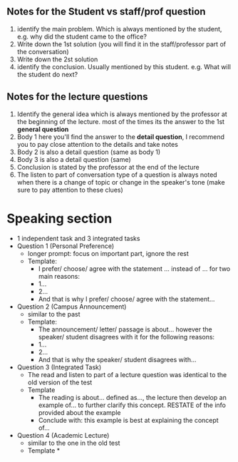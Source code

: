 ## Notes for the Student vs staff/prof question

1. identify the main problem. Which is always mentioned by the student, e.g. why did the student came to the office?
2. Write down the 1st solution (you will find it in the staff/professor part of the conversation)
3. Write down the 2st solution
4. identify the conclusion. Usually mentioned by this student. e.g. What will the student do next?

## Notes for the lecture questions

1. Identify the general idea which is always mentioned by the professor at the beginning of the lecture. most of the times its the answer to the 1st **general question**
2. Body 1 here you'll find the answer to the **detail question**, I recommend you to pay close attention to the details and take notes
3. Body 2 is also a detail question (same as body 1)
4. Body 3 is also a detail question (same)
5. Conclusion is stated by the professor at the end of the lecture
6. The listen to part of conversation type of a question is always noted when there is a change of topic or change in the speaker's tone (make sure to pay attention to these clues)

# Speaking section

* 1 independent task and 3 integrated tasks
* Question 1 (Personal Preference)
  * longer prompt: focus on important part, ignore the rest
  * Template:
    * I prefer/ choose/ agree with the statement ... instead of ... for two main reasons:
    * 1...
    * 2...
    * And that is why I prefer/ choose/ agree with the statement...
* Question 2 (Campus Announcement)
  * similar to the past
  * Template:
    * The announcement/ letter/ passage is about... however the speaker/ student disagrees with it for the following reasons:
    * 1...
    * 2...
    * And that is why the speaker/ student disagrees with...
* Question 3 (Integrated Task)
  * The read and listen to part of a lecture question was identical to the old version of the test
  * Template
    * The reading is about... defined as..., the lecture then develop an example of... to further clarify this concept. RESTATE of the info provided about the example
    * Conclude with: this example is best at explaining the concept of...
* Question 4 (Academic Lecture)
  * similar to the one in the old test
  * Template
    * 